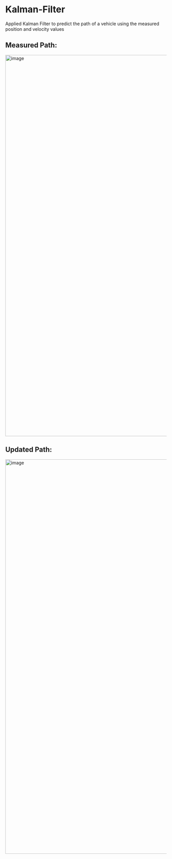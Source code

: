 # Kalman-Filter

Applied Kalman Filter to predict the path of a vehicle using the measured position and velocity values

## Measured Path:

<img width="1189" alt="image" src="https://user-images.githubusercontent.com/64150934/179395686-761f2d21-5460-40e4-845f-85f40cca3fc3.png">

## Updated Path:

<img width="1230" alt="image" src="https://user-images.githubusercontent.com/64150934/179395680-8c476100-224b-4128-ad09-d9bd91616133.png">
